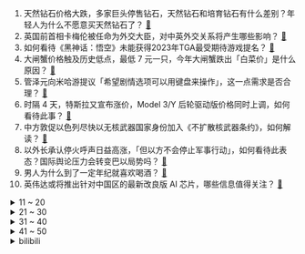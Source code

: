 1. 天然钻石价格大跌，多家巨头停售钻石，天然钻石和培育钻石有什么差别？年轻人为什么不愿意买天然钻石了？ [:link:](https://www.zhihu.com/question/629998895)
2. 英国前首相卡梅伦被任命为外交大臣，对中英外交关系将产生哪些影响？ [:link:](https://www.zhihu.com/question/630155865)
3. 如何看待《黑神话：悟空》未能获得2023年TGA最受期待游戏提名？ [:link:](https://www.zhihu.com/question/630128776)
4. 大闸蟹价格触及历史低点，最低 7 元一只，今年大闸蟹跌出「白菜价」是什么原因？ [:link:](https://www.zhihu.com/question/630132088)
5. 管泽元向米哈游提议「希望剧情选项可以用键盘来操作」，这一点需求是否合理？ [:link:](https://www.zhihu.com/question/629850749)
6. 时隔 4 天，特斯拉又宣布涨价，Model 3/Y 后轮驱动版价格同时上调，如何看待此事？ [:link:](https://www.zhihu.com/question/630125379)
7. 中方敦促以色列尽快以无核武器国家身份加入《不扩散核武器条约》，如何解读？ [:link:](https://www.zhihu.com/question/630122738)
8. 以外长承认停火呼声日益高涨，「但以方不会停止军事行动」，如何看待此表态？国际舆论压力会转变巴以局势吗？ [:link:](https://www.zhihu.com/question/630134949)
9. 男人为什么到了一定年纪就喜欢喝酒？ [:link:](https://www.zhihu.com/question/629804174)
10. 英伟达或将推出针对中国区的最新改良版 AI 芯片，哪些信息值得关注？ [:link:](https://www.zhihu.com/question/629583840)
<details>
<summary>11 ~ 20</summary>

11. S13 总决赛 Xiaohu 如果能击败 Faker 夺冠，国产中单第一人的名头能坐稳吗？ [:link:](https://www.zhihu.com/question/629945821)
12. 「缅北电诈保护伞」果敢四大家族，是怎么发展起来的？为何缅北电诈如此猖獗？ [:link:](https://www.zhihu.com/question/630119407)
13. 在巨人撞门之前，调查兵团这种兵团存在的意义是什么？ [:link:](https://www.zhihu.com/question/629649627)
14. 如果 S13 总决赛是 T1 夺冠，意味着什么？ [:link:](https://www.zhihu.com/question/629945589)
15. 为什么分子以上和原子以下都是物理，偏偏原子到分子尺度是化学？ [:link:](https://www.zhihu.com/question/629872254)
16. 有哪些写星星写得很美的诗句？ [:link:](https://www.zhihu.com/question/630073092)
17. 让你的电脑某一个方面提升50倍的性能，你会怎么选呢？ [:link:](https://www.zhihu.com/question/628961005)
18. 一个人想要学好中国历史，就一定要了解世界历史吗？ [:link:](https://www.zhihu.com/question/543341879)
19. 《原神》里的水神，为什么那么确定那维莱特会赦免人类的罪孽？ [:link:](https://www.zhihu.com/question/629940035)
20. 如何看待 Ruler 赛后发声「力所能及的部分，可以有自信地说已经竭尽全力」？ [:link:](https://www.zhihu.com/question/630007977)
</details>
<details>
<summary>21 ~ 30</summary>

21. winter is coming为什么要翻译成“凛冬将至”？ [:link:](https://www.zhihu.com/question/328472224)
22. 怎么才能够缓解焦虑? [:link:](https://www.zhihu.com/question/630084517)
23. 不提相思却写尽相思之苦的诗句有哪些？ [:link:](https://www.zhihu.com/question/630124995)
24. 二层与三层交换机之间到底有什么区别? [:link:](https://www.zhihu.com/question/629020194)
25. 内心渴望「亲密的人际关系」，却又对此非常敏感和多疑，怎么办？ [:link:](https://www.zhihu.com/question/629401161)
26. 最近想换个冰箱，哪款推荐购买？ [:link:](https://www.zhihu.com/question/627905412)
27. 如果从事一份自己真正热爱的工作，就不会出现「职场心霾」了吗？ [:link:](https://www.zhihu.com/question/630020773)
28. 新手适合养什么品种的猫? [:link:](https://www.zhihu.com/question/626300890)
29. 哪些家居好物，可以把家中的「冬日温馨气氛」拉满？ [:link:](https://www.zhihu.com/question/496406660)
30. 心理学和哲学的区别是什么？学哪个好？ [:link:](https://www.zhihu.com/question/629867526)
</details>
<details>
<summary>31 ~ 40</summary>

31. ENTJ比INTJ是否有更少道德束缚和感情困扰？ [:link:](https://www.zhihu.com/question/410775725)
32. 外交部介绍，经过多方努力，中国公民已于日前全部安全离开加沙，哪些信息值得关注？ [:link:](https://www.zhihu.com/question/630155097)
33. T1 淘汰 JDG 后「咆哮帝」泪洒解说席，对此你有什么想说的？ [:link:](https://www.zhihu.com/question/630007451)
34. 卸下神位的芙宁娜，如今的生活条件如何？ [:link:](https://www.zhihu.com/question/630128315)
35. 机构称 2022 年初到 2023 年第二季度 12 个发达经济体实际房价下跌 10%，这意味着什么？ [:link:](https://www.zhihu.com/question/630158209)
36. 广州住房公积金实行「认房不认贷」，公积金贷款首套房最低首付比例 20% ，会带来哪些影响？ [:link:](https://www.zhihu.com/question/630162865)
37. 一生要强的中国人爱上「佛系户外」，除了抱树、小物钓，还有森林疗法、户外正念等玩法，反映出人们哪些需求？ [:link:](https://www.zhihu.com/question/630149768)
38. 职场人看《无所畏惧》第一季是一种什么体验？有哪些戳中你的细节？ [:link:](https://www.zhihu.com/question/628953854)
39. 报道称阿拉伯民众开始反思与以色列「关系正常化」，此次巴以冲突给阿拉伯社会带去了哪些变化？ [:link:](https://www.zhihu.com/question/630027592)
40. 猪肉价格大降超 40%，猪价「旺季不旺」，如何看待这一趋势？接下来会涨吗？ [:link:](https://www.zhihu.com/question/630128768)
</details>
<details>
<summary>41 ~ 50</summary>

41. 工作一段时间后，大部分人会出现「职场心霾」，如何从心理学角度看待这一状态？ [:link:](https://www.zhihu.com/question/630020658)
42. APEC峰会召开在即，美国推动的「印太经济框架」贸易谈判遇阻，谈判为何不顺？会对拜登政府造成什么影响？ [:link:](https://www.zhihu.com/question/630155166)
43. 报道称中国糖葫芦在韩国爆火，搜索量暴增1459%，人气超过炒年糕，掀起创业潮，哪些信息值得关注？ [:link:](https://www.zhihu.com/question/630164051)
44. 数百民众到拜登宅邸附近抗议，多国大规模集会呼吁巴以停火，国际舆论压力将如何影响巴以局势走向？ [:link:](https://www.zhihu.com/question/629993688)
45. 英伟达发布世界最强 AI 芯片 H200，性能飙升90%，Llama 2 推理速度翻倍，有何重要意义？ [:link:](https://www.zhihu.com/question/630122421)
46. 哈马斯下属武装派别称，「准备释放 70 名人质，以换取 5 天停火期」，巴以冲突会就此缓和吗？ [:link:](https://www.zhihu.com/question/630124459)
47. 如何评价任素汐、李雪琴、史策、王子璇主演的电视剧《故乡，别来无恙》？ [:link:](https://www.zhihu.com/question/629019160)
48. 怎么样让自己成为一个汇报思路清晰的人？ [:link:](https://www.zhihu.com/question/436652321)
49. Linux 系统误将 chmod 权限改成 了 000，如何恢复? [:link:](https://www.zhihu.com/question/590661860)
50. 我养着一只猫，怕它孤独，请问有其它非猫非狗，方便打理的小宠物适合跟猫一起养吗？ [:link:](https://www.zhihu.com/question/629145554)
</details><details>
<summary>bilibili</summary>

</details>